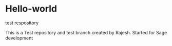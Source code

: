 # Hello-world
test respository

This is a Test repository and test branch created by Rajesh.
Started for Sage development


